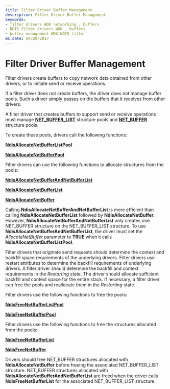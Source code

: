```yaml
---
title: Filter Driver Buffer Management
description: Filter Driver Buffer Management
keywords:
- filter drivers WDK networking , buffers
- NDIS filter drivers WDK , buffers
- buffer management WDK NDIS filter
ms.date: 04/20/2017
---
```


# Filter Driver Buffer Management





Filter drivers create buffers to copy network data obtained from other drivers, or to initiate send or receive operations.

If a filter driver does not create buffers, the driver does not manage buffer pools. Such a driver simply passes on the buffers that it receives from other drivers.

A filter driver that creates buffers to support send or receive operations must manage [**NET\_BUFFER\_LIST**](/windows-hardware/drivers/ddi/nbl/ns-nbl-net_buffer_list) structure pools and [**NET\_BUFFER**](/windows-hardware/drivers/ddi/nbl/ns-nbl-net_buffer) structure pools.

To create these pools, drivers call the following functions:

[**NdisAllocateNetBufferListPool**](/windows-hardware/drivers/ddi/nblapi/nf-nblapi-ndisallocatenetbufferlistpool)

[**NdisAllocateNetBufferPool**](/windows-hardware/drivers/ddi/nblapi/nf-nblapi-ndisallocatenetbufferpool)

Filter drivers can use the following functions to allocate structures from the pools:

[**NdisAllocateNetBufferAndNetBufferList**](/windows-hardware/drivers/ddi/nblapi/nf-nblapi-ndisallocatenetbufferandnetbufferlist)

[**NdisAllocateNetBufferList**](/windows-hardware/drivers/ddi/nblapi/nf-nblapi-ndisallocatenetbufferlist)

[**NdisAllocateNetBuffer**](/windows-hardware/drivers/ddi/nblapi/nf-nblapi-ndisallocatenetbuffer)

Calling **NdisAllocateNetBufferAndNetBufferList** is more efficient than calling **NdisAllocateNetBufferList** followed by **NdisAllocateNetBuffer**. However, **NdisAllocateNetBufferAndNetBufferList** only creates one NET\_BUFFER structure on the NET\_BUFFER\_LIST structure. To use **NdisAllocateNetBufferAndNetBufferList**, the driver must set the *AllocateNetBuffer* parameter to **TRUE** when it calls **NdisAllocateNetBufferListPool**.

Filter drivers that originate send requests should determine the context and backfill space requirements of the underlying drivers. Filter drivers use restart attributes to determine the backfill requirements of underlying drivers. A filter driver should determine the backfill and context requirements in the *Restarting* state. The driver should allocate sufficient backfill and context space for the entire stack. If necessary, a filter driver can free the pools and reallocate them in the *Restarting* state.

Filter drivers use the following functions to free the pools:

[**NdisFreeNetBufferListPool**](/windows-hardware/drivers/ddi/nblapi/nf-nblapi-ndisfreenetbufferlistpool)

[**NdisFreeNetBufferPool**](/windows-hardware/drivers/ddi/nblapi/nf-nblapi-ndisfreenetbufferpool)

Filter drivers use the following functions to free the structures allocated from the pools:

[**NdisFreeNetBufferList**](/windows-hardware/drivers/ddi/nblapi/nf-nblapi-ndisfreenetbufferlist)

[**NdisFreeNetBuffer**](/windows-hardware/drivers/ddi/nblapi/nf-nblapi-ndisfreenetbuffer)

Drivers should free NET\_BUFFER structures allocated with **NdisAllocateNetBuffer** before freeing the associated NET\_BUFFER\_LIST structure. NET\_BUFFER structures allocated with **NdisAllocateNetBufferAndNetBufferList** are freed when the driver calls **NdisFreeNetBufferList** for the associated NET\_BUFFER\_LIST structure.

 

